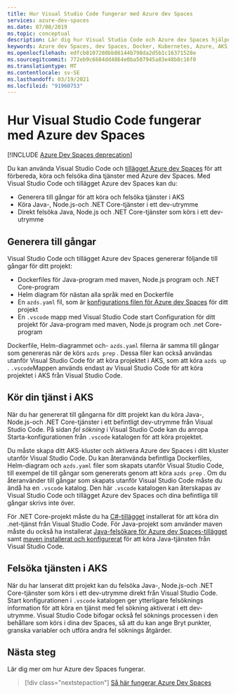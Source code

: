 ```yaml
---
title: Hur Visual Studio Code fungerar med Azure dev Spaces
services: azure-dev-spaces
ms.date: 07/08/2019
ms.topic: conceptual
description: Lär dig hur Visual Studio Code och Azure dev Spaces hjälper dig att felsöka och snabbt iterera dina Kubernetes-program
keywords: Azure dev Spaces, dev Spaces, Docker, Kubernetes, Azure, AKS, Azure Kubernetes service, containers
ms.openlocfilehash: edfcb8107280bb86144b798da2d5b1c16371528e
ms.sourcegitcommit: 772eb9c6684dd4864e0ba507945a83e48b8c16f0
ms.translationtype: MT
ms.contentlocale: sv-SE
ms.lasthandoff: 03/19/2021
ms.locfileid: "91960753"
---
```

# <a name="how-visual-studio-code-works-with-azure-dev-spaces"></a>Hur Visual Studio Code fungerar med Azure dev Spaces

[!INCLUDE [Azure Dev Spaces deprecation](../../includes/dev-spaces-deprecation.md)]

Du kan använda Visual Studio Code och [tillägget Azure dev Spaces][azds-extension] för att förbereda, köra och felsöka dina tjänster med Azure dev Spaces. Med Visual Studio Code och tillägget Azure dev Spaces kan du:

* Generera till gångar för att köra och felsöka tjänster i AKS
* Köra Java-, Node.js-och .NET Core-tjänster i ett dev-utrymme
* Direkt felsöka Java, Node.js och .NET Core-tjänster som körs i ett dev-utrymme

## <a name="generate-assets"></a>Generera till gångar

Visual Studio Code och tillägget Azure dev Spaces genererar följande till gångar för ditt projekt:

* Dockerfiles för Java-program med maven, Node.js program och .NET Core-program
* Helm diagram för nästan alla språk med en Dockerfile
* En `azds.yaml` fil, som är [konfigurations filen för Azure dev Spaces][azds-yaml] för ditt projekt
* En `.vscode` mapp med Visual Studio Code start Configuration för ditt projekt för Java-program med maven, Node.js program och .net Core-program

Dockerfile, Helm-diagrammet och- `azds.yaml` filerna är samma till gångar som genereras när de körs `azds prep` . Dessa filer kan också användas utanför Visual Studio Code för att köra projektet i AKS, som att köra `azds up` . `.vscode`Mappen används endast av Visual Studio Code för att köra projektet i AKS från Visual Studio Code.

## <a name="run-your-service-in-aks"></a>Kör din tjänst i AKS

När du har genererat till gångarna för ditt projekt kan du köra Java-, Node.js-och .NET Core-tjänster i ett befintligt dev-utrymme från Visual Studio Code. På sidan *fel sökning* i Visual Studio Code kan du anropa Starta-konfigurationen från `.vscode` katalogen för att köra projektet.

Du måste skapa ditt AKS-kluster och aktivera Azure dev Spaces i ditt kluster utanför Visual Studio Code. Du kan återanvända befintliga Dockerfiles, Helm-diagram och `azds.yaml` filer som skapats utanför Visual Studio Code, till exempel de till gångar som genererats genom att köra `azds prep` . Om du återanvänder till gångar som skapats utanför Visual Studio Code måste du ändå ha en `.vscode` katalog. Den här `.vscode` katalogen kan återskapas av Visual Studio Code och tillägget Azure dev Spaces och dina befintliga till gångar skrivs inte över.

För .NET Core-projekt måste du ha [C#-tillägget][csharp-extension] installerat för att köra din .net-tjänst från Visual Studio Code. För Java-projekt som använder maven måste du också ha installerat [Java-felsökare för Azure dev Spaces-tillägget][java-extension] samt [maven installerat och konfigurerat][maven] för att köra Java-tjänsten från Visual Studio Code.

## <a name="debug-your-service-in-aks"></a>Felsöka tjänsten i AKS

När du har lanserat ditt projekt kan du felsöka Java-, Node.js-och .NET Core-tjänster som körs i ett dev-utrymme direkt från Visual Studio Code. Start konfigurationen i `.vscode` katalogen ger ytterligare felsöknings information för att köra en tjänst med fel sökning aktiverat i ett dev-utrymme. Visual Studio Code bifogar också fel söknings processen i den behållare som körs i dina dev Spaces, så att du kan ange Bryt punkter, granska variabler och utföra andra fel söknings åtgärder.

## <a name="next-steps"></a>Nästa steg

Lär dig mer om hur Azure dev Spaces fungerar.

> [!div class="nextstepaction"]
> [Så här fungerar Azure Dev Spaces](how-dev-spaces-works.md)

[azds-extension]: https://marketplace.visualstudio.com/items?itemName=azuredevspaces.azds
[azds-yaml]: how-dev-spaces-works-prep.md#prepare-your-code
[csharp-extension]: https://marketplace.visualstudio.com/items?itemName=ms-dotnettools.csharp
[java-extension]: https://marketplace.visualstudio.com/items?itemName=vscjava.vscode-java-debugger-azds
[maven]: https://maven.apache.org

